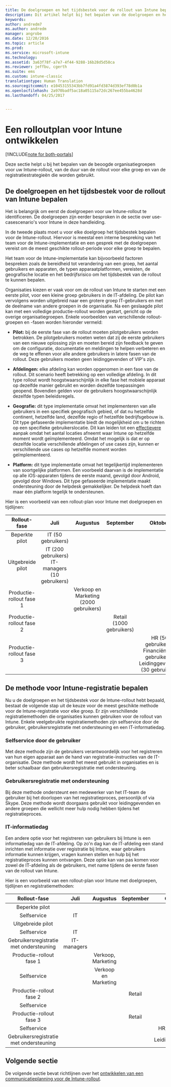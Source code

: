 ```yaml
---
title: De doelgroepen en het tijdsbestek voor de rollout van Intune bepalen | Microsoft Docs
description: Dit artikel helpt bij het bepalen van de doelgroepen en het tijdsbestek voor de rollout van een cloudimplementatie voor Microsoft Intune.
keywords: 
author: andredm7
ms.author: andredm
manager: angrobe
ms.date: 12/20/2016
ms.topic: article
ms.prod: 
ms.service: microsoft-intune
ms.technology: 
ms.assetid: 3a63f78f-a7e7-4f44-9288-16b28d5d58ca
ms.reviewer: jeffbu, cgerth
ms.suite: ems
ms.custom: intune-classic
translationtype: Human Translation
ms.sourcegitcommit: e10453155343bb7fd91a4fd3874d393ef78d0b1a
ms.openlocfilehash: 2a970badf5ac18a05115a72dc267ee455ba4628d
ms.lasthandoff: 04/25/2017


---
```


# <a name="develop-an-intune-rollout-plan"></a>Een rolloutplan voor Intune ontwikkelen

[!INCLUDE[note for both-portals](../includes/note-for-both-portals.md)]

Deze sectie helpt u bij het bepalen van de beoogde organisatiegroepen voor uw Intune-rollout, van de duur van de rollout voor elke groep en van de registratiestrategieën die worden gebruikt.

## <a name="determine-intune-rollout-targeted-groups-and-timeframes"></a>De doelgroepen en het tijdsbestek voor de rollout van Intune bepalen

Het is belangrijk om eerst de doelgroepen voor uw Intune-rollout te identificeren. De doelgroepen zijn eerder besproken in de sectie over use-casescenario's voor Intune in deze handleiding.

In de tweede plaats moet u voor elke doelgroep het tijdsbestek bepalen voor de Intune-rollout. Hiervoor is meestal een interne bespreking van het team voor de Intune-implementatie en een gesprek met de doelgroepen vereist om de meest geschikte rollout-periode voor elke groep te bepalen.

Het team voor de Intune-implementatie kan bijvoorbeeld factoren bespreken zoals de bereidheid tot verandering van een groep, het aantal gebruikers en apparaten, de typen apparaatplatformen, vereisten, de geografische locatie en het bedrijfsrisico om het tijdsbestek van de rollout te kunnen bepalen.

Organisaties kiezen er vaak voor om de rollout van Intune te starten met een eerste pilot, voor een kleine groep gebruikers in de IT-afdeling. De pilot kan vervolgens worden uitgebreid naar een grotere groep IT-gebruikers en met de deelname van andere groepen in de organisatie. Na een geslaagde pilot kan met een volledige productie-rollout worden gestart, gericht op de overige organisatiegroepen. Enkele voorbeelden van verschillende rollout-groepen en -fasen worden hieronder vermeld:

-   **Pilot:** bij de eerste fase van de rollout moeten pilotgebruikers worden betrokken. De pilotgebruikers moeten weten dat zij de eerste gebruikers van een nieuwe oplossing zijn en moeten bereid zijn feedback te geven om de configuratie, documentatie en meldingen te helpen verbeteren en de weg te effenen voor alle andere gebruikers in latere fasen van de rollout. Deze gebruikers moeten geen leidinggevenden of VIP's zijn.

-   **Afdelingen:** elke afdeling kan worden opgenomen in een fase van de rollout. Dit scenario heeft betrekking op een volledige afdeling. In dit type rollout wordt hoogstwaarschijnlijk in elke fase het mobiele apparaat op dezelfde manier gebruikt en worden dezelfde toepassingen geopend. Bovendien gelden voor de gebruikers hoogstwaarschijnlijk dezelfde typen beleidsregels.

-   **Geografie:** dit type implementatie omvat het implementeren van alle gebruikers in een specifiek geografisch gebied, of dat nu hetzelfde continent, hetzelfde land, dezelfde regio of hetzelfde bedrijfsgebouw is. Dit type gefaseerde implementatie biedt de mogelijkheid om u te richten op een specifieke gebruikerslocatie. Dit kan leiden tot een [effectievere](#user-assisted-enrollment) aanpak omdat het aantal locaties afneemt waar Intune op hetzelfde moment wordt geïmplementeerd. Omdat het mogelijk is dat er op dezelfde locatie verschillende afdelingen of use cases zijn, kunnen er verschillende use cases op hetzelfde moment worden geïmplementeerd.

-   **Platform:** dit type implementatie omvat het tegelijkertijd implementeren van soortgelijke platformen. Een voorbeeld daarvan is de implementatie op alle iOS-apparaten tijdens de eerste maand, gevolgd door Android, gevolgd door Windows. Dit type gefaseerde implementatie maakt ondersteuning door de helpdesk gemakkelijker. De helpdesk hoeft dan maar één platform tegelijk te ondersteunen.

Hier is een voorbeeld van een rollout-plan voor Intune met doelgroepen en tijdlijnen:

| **Rollout-fase** | **Juli** | **Augustus** | **September** | **Oktober** |
|:---:|:---:|:---:|:---:|:---:|
| Beperkte pilot | IT (50 gebruikers) |  |  |  |                                                         
| Uitgebreide pilot | IT (200 gebruikers) IT-managers (10 gebruikers) |  |  |  |                                                         
| Productie-rollout fase 1 |  | Verkoop en Marketing (2000 gebruikers) |  |  |
| Productie-rollout fase 2 |  |  | Retail (1000 gebruikers) |  |
| Productie-rollout fase 3 |  |  |  | HR (50 gebruikers), Financiën (40 gebruikers), Leidinggevenden (30 gebruikers) |

## <a name="determine-the-intune-enrollment-approach"></a>De methode voor Intune-registratie bepalen

Nu u de doelgroepen en het tijdsbestek voor de Intune-rollout hebt bepaald, bestaat de volgende stap uit de keuze voor de meest geschikte methode voor de Intune-registratie voor elke groep. Er zijn verschillende registratiemethoden die organisaties kunnen gebruiken voor de rollout van Intune. Enkele veelgebruikte registratiemethoden zijn selfservice door de gebruiker, gebruikersregistratie met ondersteuning en een IT-informatiedag.

### <a name="user-self-service"></a>Selfservice door de gebruiker

Met deze methode zijn de gebruikers verantwoordelijk voor het registreren van hun eigen apparaat aan de hand van registratie-instructies van de IT-organisatie. Deze methode wordt het meest gebruikt in organisaties en is beter schaalbaar dan gebruikersregistratie met ondersteuning.

### <a name="user-assisted-enrollment"></a>Gebruikersregistratie met ondersteuning

Bij deze methode ondersteunt een medewerker van het IT-team de gebruiker bij het doorlopen van het registratieproces, persoonlijk of via Skype. Deze methode wordt doorgaans gebruikt voor leidinggevenden en andere groepen die wellicht meer hulp nodig hebben tijdens het registratieproces.

### <a name="it-tech-fair"></a>IT-informatiedag

Een andere optie voor het registreren van gebruikers bij Intune is een informatiedag van de IT-afdeling. Op zo'n dag kan de IT-afdeling een stand inrichten met informatie over registratie bij Intune, waar gebruikers informatie kunnen krijgen, vragen kunnen stellen en hulp bij het registratieproces kunnen ontvangen. Deze optie kan van pas komen voor zowel de IT-afdeling als de gebruikers, met name tijdens de eerste fasen van de rollout van Intune.

Hier is een voorbeeld van een rollout-plan voor Intune met doelgroepen, tijdlijnen en registratiemethoden:

| **Rollout-fase** | **Juli** | **Augustus** | **September** | **Oktober** |
|:---:|:---:|:---:|:---:|:---:|
| Beperkte pilot |  |  |  |  |                                                         
| Selfservice | IT |  |  |  |
| Uitgebreide pilot |  |  |  |  |                                                         
| Selfservice | IT |  |  |  |
| Gebruikersregistratie met ondersteuning | IT-managers |  |  |  |
| Productie-rollout fase 1 |  | Verkoop, Marketing |  |  |
| Selfservice |  | Verkoop en Marketing |  |  |
| Productie-rollout fase 2 |  |  | Retail |  |
| Selfservice |  |  |  |  |
| Productie-rollout fase 3 |  |  | Retail |  |
| Selfservice |  |  |  | HR, Financiën |
| Gebruikersregistratie met ondersteuning |  |  |  | Leidinggevenden |

## <a name="next-section"></a>Volgende sectie

De volgende sectie bevat richtlijnen over het [ontwikkelen van een communicatieplanning voor de Intune-rollout](section-5-develop-a-rollout-communication-plan.md).


